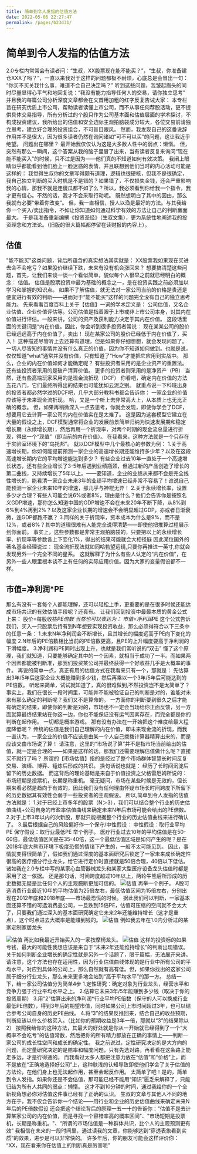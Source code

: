 ```yaml
---
title: 简单到令人发指的估值方法
date: 2022-05-06 22:27:47
permalink: /pages/b23d31/
---
```

# 简单到令人发指的估值方法

2.0专栏内常常会有读者问：“生叔，XX股票现在能不能买？”，“生叔，你准备建仓XXX了吗？”，一直以来我对于这样的问题都极不耐烦，心底总是会冒出一句：
“你买不买关我什么事，难道不会自己决定吗？”
听到这些问题，我皱起眉头的同时尽量显得心平气和地回复说：“我没有能力指导任何人的交易，请你独立思考”
并且我的每篇公司分析深度文章都会在文首用加粗的红字反复告诫大家：
本专栏旨在研究优质上市公司，帮助读者读懂上市公司，而不从事任何荐股活动，更不提供具体交易指导，所有分析过的个股只作为公司基本面和估值层面的学术探讨，不构成投资建议，我所给出的估值和安全边际主观拍脑袋成分较大，各位交易前请独立思考，建立好合理的投资组合，不可盲目跟风。
然而，我发现自己的这番说辞作用并不是很大，因为很多读者仍然在询问诸如“可不可以买”的问题，这让我近乎绝望。
问题出在哪里？
最开始我仅仅认为这是大多数人性中的弱点：懒惰。
但，突然有那么一瞬间，这个答案从我的脑子里冒了出来，当有读者反复来询问“现在能不能买入”的时候，只不过是因为——他们真的不知道如何有效决策。
我闭上眼睛似乎都能看到他们脸上一脸迷惑的表情，并且联想到他们当时的内心活动可能是这样的：
我觉得生叔你的文章写得颇有道理，逻辑也很硬核，但我不是很确定，我自己独立判断的买入时机是不是错的？如果错了，不仅损失金钱，还会严重影响我的心情，那我不就是连傻瓜都不如了么？所以，我必须看到你给我一个指令，我才更有信心。不然的话，我才不会采取行动呢。
既然想明白了其中的因由，那么我就有必要“带着你改变”。
但，我一直相信，授人以渔是最好的方法。与其我给你一个买入/卖出指令，不如让你知道如何通过科学有效的方法让自己的判断赢面最大。
于是我准备重新编撰《投资圣经》（生叔文集），更为系统性地阐述我的投资理念和方法论。（旧版的很大篇幅都停留在读财报的内容上）。
## 估值
"能不能买"这类问题，背后所蕴含的真实想法其实就是：
XX股票我如果现在买进去会不会吃亏？如果股价继续下跌，未来有没有机会涨回来？
想要搞清楚这些问题，首先，让我们来谈一谈一个看似简单，貌似每个人很早之前就已经明白的概念：
估值。
估值是股票投资中最为基础的概念之一，是在投资实践之前必须加以学习和掌握的知识点。
如果不了解估值，就无法对一家公司当前的价格是贵还是便宜进行有效的判断——进而对于“能不能买”这样的问题完全没有自己的独立思考能力。
先来看看百度百科上关于【估值】一词的学术定义是：
公司估值，又名企业估值、企业价值评估等。公司估值是指着眼于上市或非上市公司本身，对其内在价值进行评估。一般来讲，公司的资产及获利能力决定于其内在价值。
这段话里面的关键词是“内在价值。因此，你会听到很多投资者常说：
现在某某公司的股价已经远远高于内在价值了，卖出！
现在某家公司的股价已经低于内在价值了，买入！
这种描述尽管听上去还算有道理，但是如果你仔细想想，就会发现问题了。
一切人尽皆知的事情并没有什么真正的价值，因为你不知道如何做到。也就是说，仅仅知道“what”通常并没有价值，只有知道了“How”才能把它应用到实战中。
那么，企业的内在价值如何才能确定呢？
有些投资者采用的是企业资产的重置法。
还有些投资者采用的是破产清算价值。
更多的投资者则采用的是净资产（PB）
当然，还有些高端玩家采用的是现金流折现（DCF）
你看吧，确定内在价值的方法五花八门，它们最终所得出的结果也可能犹如云泥之别。
就重点说一下科班出身的投资者都必然学过的DCF吧，几乎大部分教科书都会告诉你：
一家企业的价值应该等于未来现金流折现。
哈，又是一个听上去非常高大上，从本质上也无比正确的概念。
但，如果再稍微深入一点去思考，你就会发现，即使你学会了DCF，想要用它去计算一家公司的内在价值实在是太难了。
这是因为这套模型它建立在大量的假设之上，DCF模型通常将企业的发展前景简单归纳为快速发展期和稳定增长期（永续增长期），然后再用一个折现率，对两个时期的现金流总量进行折现，得出一个“现值”（即当前的内在价值）。
在我看来，这种方法就是一个只存在于实验室环境下的“乌托邦”。
就以DCF模型中几个最核心的参数为例：
1.关于高速增长期，你如何能提前预测一家企业的高速增长期还能维持多少年？以及在这段高速增长期内它的平均增速能达到多少？
有些企业过去10年一直处于一个高速增长状态，还有些企业增长了3-5年后遇到业绩瓶颈，但通过新的产品创造了增长的第二曲线，又持续增长了5年以上。——要知道，企业的业绩从来都不会是完全线性增长的，能看清一家企业未来3年的业绩平均增速已经非常不容易了！谁说自己能预测一家企业未来10年的增速，那几乎与神棍无异！
2.关于永续增长率，设置多少才合理？有些人可能会说6%或者8%，理由是什么？他们会告诉你是按照名义GDP增速，那你怎么知道中国的GDP增速不会在未来20年不断下降，从8%到6%到4%再到2%？以及这家企业长期的增速会不会明显超过GDP，亦或者日渐衰微，连GDP都跑不赢？
3.同样的关于折现率，资本成本为什么是9%，而不是12%，或者8%？其中的道理很难有人能完全说得清楚——即使他把推算过程展示到你面前。
事实上，这些参数都是非常主观拍脑袋的，只要把以上的永续增长率、折现率等参数各上下变化1%，得出的结果可能就会大相径庭
因此某位国外的著名基金经理说过：
现金流折现法就如同哈勃望远镜,只要你再推进一英寸,你就会发现另外一个完全不同的星系。
这就解释了为什么有些人认定的“内在价值”，在另外一些人眼里根本谈不上有任何的实际应用价值。因为大家的变量假设都不一样。
## 市值=净利润*PE
那么有没有一套每个人都能理解，还可以轻松上手，更重要的是在很多时候还能达成市场共识的有效估值手段呢？还真有。
让我们回到投资中最最本质的黄金公式上来：
股价=每股收益*PE倍数
当然也可以表达为：
市值=净利润*PE
这个公式告诉我们，买入一只股票后持有到N年想要实现投资收益，那么必须得符合以下三条中的任意一条：
1.未来N年净利润会不断增长，且其增长的幅度远高于PE向下变化的幅度
2.N年后的PE倍数相比当前的PE倍数更高，且PE的上升幅度要高于净利润的下滑幅度。
3.净利润和PE同时出现上升，也就是我们常听说的“双击”
懂了这个原理，我们就知道，只要能够确定其中的一个因素，就相当于成功了一半。而如果两个因素都能被判断准，那我们投资某公司并最终获得一个好收益几乎是大概率的事件。
再说的简单一点，真正有用的估值方式在我看来只有一个，那就是：
先估算出3年/5年后这家企业大概能赚到多少钱，然后再乘以一个3年/5年后可能达到的PE倍数。
听起来简单，试试就知道了，真的很难做到,不然投资岂不是太简单了？
事实上，我们在很长一段时间里，可能并不能被验证自己的判断是对的，谁能对未来有那么确定的判断呢？我们又不是算命的。
一方面你的判断要到很久之后才能有确定的结果，即使你的判断是对的，市场也不一定会当场给你正面反馈，另一方面就算最终结果站在你这一边，你也不能保证没有运气因素存在，而完全都是你的判断在起作用。
一切都是概率游戏。
那有没有办法在一开始把这个难度给最大程度降低呢？
传统的估值是我们自己理解的内在价值，即未来现金流的折现，而我一直认为，一家企业的价值不应该是由某一个人自己拨拨计算器精算出来的，而是应该交由市场说了算！
请注意，这里的“市场说了算”并不是指市场当前给出的估值，就一定是合理的——如果是这样的话，那我们还需要理解估值做什么呢？直接买不就行了吗？
所谓的【市场估值】指的是经过了整个市场群体智慧长时间反复交易、演绎、博弈、锤炼后形成的共识。
换句话说也就是：
经历了长时间沉淀后留下的历史数据。
而这背后的理论基础是来自于价值投资之父格雷厄姆所说的：
市场短期是投票机，长期是称重机。
毫无疑问，市场在某些时候是无效的，但长期来看必然是趋向于有效的，因此我们没有任何理由怀疑市场长时间跨度下所留下的历史数据其有效性会弱于一些投资者的主观假设。
所以,简单到令人发指的估值方法就是：
1.对于已经上市多年的股票（N＞3），我们可以结合整个行业的历史估值曲线+公司自身的市盈率估值曲线来确定未来N年后市场可能会给出的PE倍数。
2.对于上市3年以内的次新股，那就只能根据整个行业的历史估值曲线来进行确认了。
3.最后根据自己的风险偏好作一个保守/中性假设：
中性假设：取行业平均PE
保守假设：取行业最低PE
举个例子。
医疗行业过去10年的平均估值是在50-60倍，最低估值区间是在35-40倍，这一个最低估值区域是如何产生的呢？是在2018年底大熊市环境下极度恐慌的情绪下产生的，一般不太可能见到。
因此，事情就变得很简单了，假如我们通过深度的基本面研究后锁定了一家未来成长确定性很高的医疗细分行业龙头，给它进行定价时直接就是50倍合理，40倍以下低估。诸如我在2.0专栏中写的某家心血管器械龙头和某家大型医疗设备龙头估值时都是采用了这一依据。
还是那句话，时间跨度超过10年以上，两轮牛熊后所形成的历史数据无疑是比任何个人的主观臆断更加可信的。
<img :src="$withBase('/images/估值/guzhi.jpg')" alt="估值">
再举一个例子。
A股可选消费行业最近10年的平均估值为25倍左右，最低估值区间为15倍左右，分别出现在2012年底和2018年底——市场最恐慌的时候。
据此我们可以判断，一家基本面还算不错的可选消费品公司，一旦跌到15倍PE，估值可压缩的空间就不会太大了，只要我们通过深入的基本面研究确定它未来2年还能维持增长（这才是重点），这个时点进去大概率是能赚到钱的。
<img :src="$withBase('/images/估值/gao.jpg')" alt="估值">
例如我去年在1.0内分析过的某家定制家居龙头

<img :src="$withBase('/images/估值/jiaju.jpg')" alt="估值">
再比如我最近开始买入的一家按摩椅龙头。
<img :src="$withBase('/images/估值/anmo.jpg')" alt="估值">
这样的投资标的如果亏钱，最大的可能性我想应该是来自于“未来2年还能维持增长”的判断出现错误。关于如何判断企业增长的确定性就是另外一个话题了，限于篇幅，无法展开来讲。
请注意，这个方法也存在适用性，因为行业估值曲线体现的是行业中所有公司的平均水平，对应到具体的公司上，那么自然就有高有低。但，如果你找出的这家公司属于细分行业龙头，那么未来更多地会站到“高于平均水平”的那一方。
总结一下，给一家公司估值分为简单4步
1.定性研究：确定对象为行业龙头，经营水平和竞争力强于行业平均水平之上。
2.估算它未来3年/5年能赚到多少钱（取决于你的投资周期）
3.用“2”估算出来的净利润*行业平均PE倍数（保守的人可以换成行业最低PE倍数），得到3年后的期望市值，同时如果公司上市时间超过3年，也可以结合参考公司自身的历史PE曲线。
4.将“3”的结果反推回来，结合自己的收益预期，判断应该以什么价格买入。（比如你的预期收益是3年一倍，那就以“3”的结果除以2）
按照我给你的这种方法，其最大的好处就是你从一开始就已经得到了一个“大概率不会吃亏”的估值常数，然后把你的所有精力都放在正确的事情上——判断一家公司的成长性空间和成长的确定性。
我之前说过，定性研究决定的是大方向的问题，而定量研究决定的是赔率和幅度问题，只有先选对路，再看看在这条路上能走多远，才是行得通的。
而我看过太多人都把注意力放在“估值”和“价格”上，而不是放在“正确地选择好公司”上，这种肤浅的认知导致即使他们学会了关于估值的方法论，在他们身上也无法起作用，甚至会起反作用。
太简单了吧！是的，简单到令人发指。如果你还是不会估值，那可能已经不能用“知识”匮乏来解释了，只能归结为所有人共同的弱点：懒惰。
这才不到10分钟的时间，通过我给你的一个全新视角想必你对估值这件事已经有了正确的认识。
生叔的文章与其他人不同的地方在于，我不仅会告诉你一个结论——用行业和企业的历史估值曲线来确定未来N年后的PE倍数假设
还会把这个结论背后的原理一五一十的告诉你："估值不是去计算某家公司的内在价值，而是寻找一个容错率高的概率区间"、"市场短期是投票机，长期是称重机。"、“所谓的市场估值是一种群体共识，比个人的主观预测更有效”
我相信在未来的一段时间里，通过读我的文章，你能够达到“穿透表象看到实质”的效果，进步是可以非常快的。
许多年后，你的朋友可能会这样评价你：
“XX，现在看来你在估值上的判断真是厉害呢”
